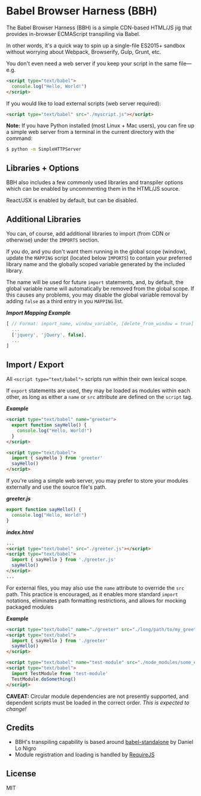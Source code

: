 Babel Browser Harness (BBH)
===========================
The Babel Browser Harness (BBH) is a simple CDN-based HTML/JS jig that provides
in-browser ECMAScript transpiling via Babel.

In other words, it's a quick way to spin up a single-file ES2015+ sandbox
without worrying about Webpack, Browserify, Gulp, Grunt, etc.

You don't even need a web server if you keep your script in the same file—e.g.
```html
<script type="text/babel">
  console.log("Hello, World!")
</script>
```

If you would like to load external scripts (web server required):
```html
<script type="text/babel" src="./myscript.js"></script>
```

**Note:** If you have Python installed (most Linux + Mac users), you can fire up
a simple web server from a terminal in the current directory with the command:
```sh
$ python -m SimpleHTTPServer
```

Libraries + Options
-------------------
BBH also includes a few commonly used libraries and transpiler options
which can be enabled by uncommenting them in the HTML/JS source.

React/JSX is enabled by default, but can be disabled.

Additional Libraries
--------------------
You can, of course, add additional libraries to import (from CDN or otherwise)
under the `IMPORTS` section.

If you do, and you don't want them running in the global scope (window), update
the `MAPPING` script (located below `IMPORTS`) to contain your preferred library
name and the globally scoped variable generated by the included library.

The name will be used for future `import` statements, and, by default, the
global variable name will automatically be removed from the global scope. If
this causes any problems, you may disable the global variable removal by adding
`false` as a third entry in you `MAPPING` list.

***Import Mapping Example***
```js
[ // Format: import_name, window_variable, [delete_from_window = true]
  ...
  ['jquery', 'jQuery', false],
  ...
]
```

Import / Export
---------------

All `<script type="text/babel">` scripts run within their own lexical scope.

If `export` statements are used, they may be loaded as modules within each
other, as long as either a `name` or `src` attribute are defined on the `script`
tag.

***Example***
```html
<script type="text/babel" name="greeter">
  export function sayHello() {
    console.log("Hello, World!")
  }
</script>

<script type="text/babel">
  import { sayHello } from 'greeter'
  sayHello()
</script>
```

If you're using a simple web server, you may prefer to store your modules
externally and use the source file's path.

***greeter.js***
```js
export function sayHello() {
  console.log("Hello, World!")
}
```

***index.html***
```html
...
<script type="text/babel" src="./greeter.js"></script>
<script type="text/babel">
  import { sayHello } from './greeter.js'
  sayHello()
</script>
...
```

For external files, you may also use the `name` attribute to override the `src`
path. This practice is encouraged, as it enables more standard `import`
notations, eliminates path formatting restrictions, and allows for mocking
packaged modules

***Example***
```html
<script type="text/babel" name="./greeter" src="./long/path/to/my_greeter.js"></script>
<script type="text/babel">
  import { sayHello } from './greeter'
  sayHello()
</script>

<script type="text/babel" name="test-module" src="./node_modules/some_es6_module/index.js"></script>
<script type="text/babel">
  import TestModule from 'test-module'
  TestModule.doSomething()
</script>
```

**CAVEAT:** Circular module dependencies are not presently supported, and
dependent scripts must be loaded in the correct order. *This is expected to
change!*

Credits
-------
* BBH's transpiling capability is based around [babel-standalone](https://github.com/Daniel15/babel-standalone)
by Daniel Lo Nigro
* Module registration and loading is handled by
[RequireJS](http://requirejs.org/)

License
-------
MIT
